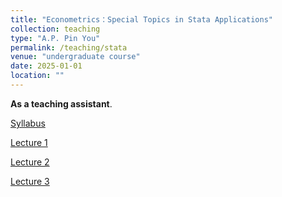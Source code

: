 ```yaml
---
title: "Econometrics：Special Topics in Stata Applications"
collection: teaching
type: "A.P. Pin You"
permalink: /teaching/stata
venue: "undergraduate course"
date: 2025-01-01
location: ""
---
```


**As a teaching assistant**.

[Syllabus](http://xishanyu2.github.io/files/《计量经济学：Stata实验专题》教学大纲.pdf)

[Lecture 1]()

[Lecture 2]()

[Lecture 3]()
